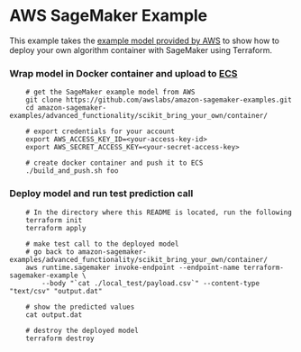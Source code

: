 # AWS SageMaker Example

This example takes the [example model provided by AWS](https://github.com/awslabs/amazon-sagemaker-examples/blob/master/advanced_functionality/scikit_bring_your_own/scikit_bring_your_own.ipynb)
to show how to deploy your own algorithm container with SageMaker using Terraform.


### Wrap model in Docker container and upload to [ECS](https://aws.amazon.com/ecs/)
```
    # get the SageMaker example model from AWS
    git clone https://github.com/awslabs/amazon-sagemaker-examples.git
    cd amazon-sagemaker-examples/advanced_functionality/scikit_bring_your_own/container/
    
    # export credentials for your account
    export AWS_ACCESS_KEY_ID=<your-access-key-id>
    export AWS_SECRET_ACCESS_KEY=<your-secret-access-key>
    
    # create docker container and push it to ECS
    ./build_and_push.sh foo
```

### Deploy model and run test prediction call

```
    # In the directory where this README is located, run the following
    terraform init
    terraform apply
    
    # make test call to the deployed model
    # go back to amazon-sagemaker-examples/advanced_functionality/scikit_bring_your_own/container/
    aws runtime.sagemaker invoke-endpoint --endpoint-name terraform-sagemaker-example \
        --body "`cat ./local_test/payload.csv`" --content-type "text/csv" "output.dat"
        
    # show the predicted values
    cat output.dat
    
    # destroy the deployed model
    terraform destroy
```
